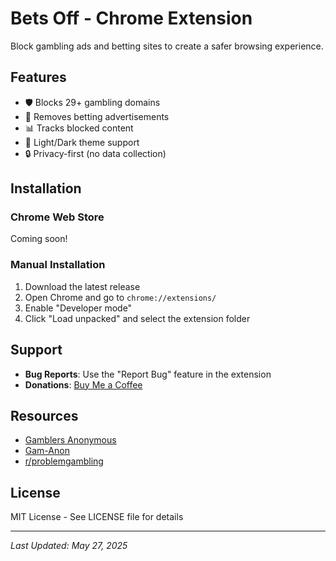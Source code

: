 # Bets Off - Chrome Extension

Block gambling ads and betting sites to create a safer browsing experience.

## Features

- 🛡️ Blocks 29+ gambling domains
- 🚫 Removes betting advertisements
- 📊 Tracks blocked content
- 🎨 Light/Dark theme support
- 🔒 Privacy-first (no data collection)

## Installation

### Chrome Web Store
Coming soon!

### Manual Installation
1. Download the latest release
2. Open Chrome and go to `chrome://extensions/`
3. Enable "Developer mode"
4. Click "Load unpacked" and select the extension folder

## Support

- **Bug Reports**: Use the "Report Bug" feature in the extension
- **Donations**: [Buy Me a Coffee](https://buymeacoffee.com/betsoff)

## Resources

- [Gamblers Anonymous](https://gamblersanonymous.org/)
- [Gam-Anon](https://www.gam-anon.org/)
- [r/problemgambling](https://reddit.com/r/problemgambling)

## License

MIT License - See LICENSE file for details

---

*Last Updated: May 27, 2025*